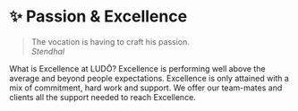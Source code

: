 ✨ Passion & Excellence
=========================
> The vocation is having to craft his passion.  
*Stendhal*

What is Excellence at LUDŌ? Excellence is performing well above the average 
and beyond people expectations. Excellence is only attained with a mix of commitment, 
hard work and support. 
We offer our team-mates and clients all the support needed to reach Excellence.
